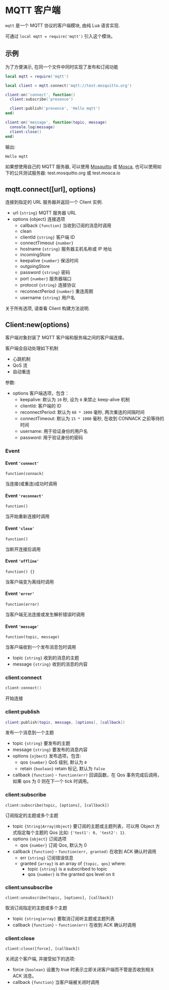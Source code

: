 # MQTT 客户端

`mqtt` 是一个 MQTT 协议的客户端模块, 由纯 Lua 语言实现.

可通过 `local mqtt = require('mqtt')` 引入这个模块。

## 示例

为了方便演示, 在同一个文件中同时实现了发布和订阅功能

```lua
local mqtt = require('mqtt')

local client = mqtt.connect('mqtt://test.mosquitto.org')

client:on('connect', function()
  client:subscribe('presence')

  client:publish('presence', 'Hello mqtt')
end)

client:on('message', function(topic, message)
  console.log(message)
  client:close()
end)

```

输出:

```sh
Hello mqtt
```

如果想使用自己的 MQTT 服务器, 可以使用 [Mosquitto](http://mosquitto.org) 或
[Mosca](http://mcollina.github.io/mosca/), 也可以使用如下的公共测试服务器: test.mosquitto.org 或 test.mosca.io

## mqtt.connect([url], options)

连接到指定的 URL 服务器并返回一个 Client 实例.

- url `{string}` MQTT 服务器 URL
- options {object} 连接选项
  - callback `{function}` 当收到订阅的消息时调用
  - clean
  - clientId `{string}` 客户端 ID
  - connectTimeout `{number}` 
  - hostname `{string}` 服务器主机名称或 IP 地址
  - incomingStore
  - keepalive  `{number}` 保活时间
  - outgoingStore
  - password `{string}` 密码
  - port `{number}` 服务器端口
  - protocol `{string}` 连接协议
  - reconnectPeriod `{number}` 重连周期
  - username `{string}` 用户名

关于所有选项, 请查看 Client 构建方法说明.

## Client:new(options)

客户端对象封装了 MQTT 客户端和服务端之间的客户端连接。

客户端会自动处理如下机制

* 心跳机制
* QoS 流
* 自动重连

参数:

* options 客户端选项，包含：
  * keepalive: 默认为 `10` 秒, 设为 `0` 来禁止 keep-alive 机制
  * clientId: 客户端的 ID
  * reconnectPeriod: 默认为 `60 * 1000` 毫秒, 两次重连的间隔时间
  * connectTimeout:  默认为 `15 * 1000` 毫秒, 在收到 CONNACK 之前等待的时间
  * username: 用于验证身份的用户名
  * password: 用于验证身份的密码

### Event

#### Event `'connect'`

`function(connack)`

当连接(或重连)成功时调用

#### Event `'reconnect'`

`function()`

当开始重新连接时调用

#### Event `'close'`

`function()`

当断开连接后调用

#### Event `'offline'`

`function() {}`

当客户端变为离线时调用

#### Event `'error'`

`function(error)`

当客户端无法连接或发生解析错误时调用

#### Event `'message'`

`function(topic, message)`

当客户端收到一个发布消息包时调用

* topic `{string}` 收到的消息的主题
* message `{string}` 收到的消息的内容

### client:connect

```c
client:connect()
```

开始连接

### client:publish

```lua
client:publish(topic, message, [options], [callback])
```

发布一个消息到一个主题

* topic `{string}` 要发布的主题
* message `{string}` 要发布的消息内容
* options `{ojbect}` 发布选项，包含:
  * qos `{number}` QoS 级别, 默认为 `0`
  * retain `{boolean}` retain 标记, 默认为 `false`
* callback `{function}` - `function(err)` 回调函数，在 Qos 事务完成后调用，如果 qos 为 0 则在下一个 tick 时调用。

### client:subscribe

    client:subscribe(topic, [options], [callback])

订阅指定的主题或多个主题

* topic `{String|Array|Object}` 要订阅的主题或主题列表，可以用 Object 方式指定每个主题的 Qos 比如: `{'test1': 0, 'test2': 1}`.
* options `{object}` 订阅选项
  * qos `{number}` 订阅 Qos, 默认为 0
* callback `{function}` - `function(err, granted)` 在收到 ACK 确认时调用
  * err `{string}` 订阅错误信息
  * granted `{array}` is an array of `{topic, qos}` where:
    * topic `{string}` is a subscribed to topic
    * qos `{number}` is the granted qos level on it

### client:unsubscribe

    client:unsubscribe(topic, [options], [callback])

取消订阅指定的主题或多个主题

* topic `{string|array}` 要取消订阅听主题或主题列表
* callback `{function}` - `function(err)` 在收到 ACK 确认时调用

### client:close

    client:close([force], [callback])

关闭这个客户端, 并接受如下的选项:

* force `{boolean}` 设置为 true 时表示立即关闭客户端而不管是否收到相关 ACK 消息。
* callback `{function}` 当客户端被关闭时调用
